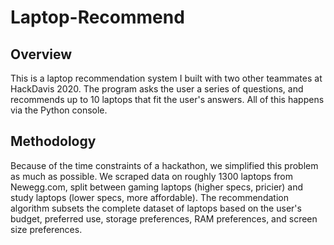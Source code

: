 # Laptop-Recommend

## Overview
This is a laptop recommendation system I built with two other teammates at HackDavis 2020. The program asks the user a series of
questions, and recommends up to 10 laptops that fit the user's answers. All of this happens via the Python console.

## Methodology
Because of the time constraints of a hackathon, we simplified this problem as much as possible.
We scraped data on roughly 1300 laptops from Newegg.com, split between gaming laptops (higher specs, pricier) and study laptops (lower specs, more affordable).
The recommendation algorithm subsets the complete dataset of laptops based on the user's budget, preferred use, storage
preferences, RAM preferences, and screen size preferences. 
